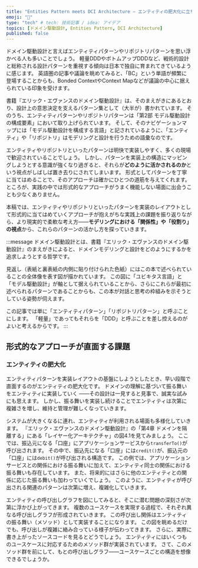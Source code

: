 ```yaml
---
title: "Entities Pattern meets DCI Architecture ― エンティティの肥大化に立ち向かう、もうひとつの設計的視点"
emoji: "🎉"
type: "tech" # tech: 技術記事 / idea: アイデア
topics: [ドメイン駆動設計, Entities Pattern, DCI Architecture]
published: false
---
```


ドメイン駆動設計と言えばエンティティパターンやリポジトリパターンを思い浮かべる人も多いことでしょう。
軽量DDDやボトムアップDDDなど、戦術的設計と総称される設計パターンを重視する傾向は日本で独自に育まれてきているように感じます。
英語圏の記事や議論を眺めてみると、「BC」という単語が頻繁に登場することからも、Bonded ContextやContext Mapなどが議論の中心に据えられている印象を受けます。

書籍『エリック・エヴァンスのドメイン駆動設計』は、そのまえがきにあるとおり、設計上の意思決定を支えるパターン集として（大半が）書かれています。
そのうち、エンティティパターンやリポジトリパターンは「第2部 モデル駆動設計の構成要素」において取り上げられています。
そして、そのナビゲーションマップには「モデル駆動設計を構成する言語」と記されているように、「エンティティ」や「リポジトリ」はモデリングと設計を行うための語彙なのです。

エンティティやリポジトリといったパターンは明快で実装しやすく、多くの現場で歓迎されていることでしょう。
しかし、パターンを実装上の構造にマッピングしようとする意識が強くなり過ぎると、それらが**どのように活かされるのか**という視点がしばしば置き去りにされてしまいます。
形式としてパターンを丁寧に当てはめることで、そのアプローチは確かにひとつの道筋を与えてくれます。
ところが、実践の中では形式的なアプローチがうまく機能しない場面に出会うことも少なくありません。

本稿では、エンティティやリポジトリといったパターンを実装のレイアウトとして形式的に当てはめていくアプローチが抱えがちな実践上の課題を振り返りながら、より現実的で柔軟な考え方――**モデリングにおける「関係性」や「役割り」の視点**から、これらのパターンの活かし方を探っていきます。

:::message
ドメイン駆動設計とは、書籍『エリック・エヴァンスのドメイン駆動設計』のまえがきによると、ドメインモデリングと設計をどのようにするかを追求しようとする哲学です。

見返し（表紙と裏表紙の内側に貼り付けられた色紙）にはこの本で述べられていることの全体像を表す図が描かれています。
この図に「ユビキタス言語」と「モデル駆動設計」が軸として据えられていることから、さらにこれらが最初に述べられるパターンであることからも、この本が対話と思考の枠組みを示そうとしている姿勢が伺えます。

この記事では単に「エンティティパターン」「リポジトリパターン」と呼ぶことにします。
「軽量」であってもそれらを「DDD」と呼ぶことを差し控えるのがよいと考えるからです。
:::

## 形式的なアプローチが直面する課題

### エンティティの肥大化

エンティティパターンを実装レイアウトの基盤にしようとしたとき、早い段階で直面するのがエンティティの肥大化です。
ドメインの理解に基づいて振る舞いをエンティティに実装していく
――その設計は一見すると見事で、誠実な試みにも思えます。
しかし、振る舞いを実装し続けることでエンティティは次第に複雑さを増し、維持と管理が難しくなっていきます。

システムが大きくなるに連れ、エンティティが利用される場面も多様化していきます。
『エリック・エヴァンスのドメイン駆動設計』の「第4章 ドメインを隔離する」にある「レイヤー化アーキテクチャ」の図4.1を見てみましょう。
ここでは、振込元になる「口座」にアプリケーションサービスから`transferTo()`が呼び出されます。
その中で、振込先になる「口座」には`credit()`が、振込元の「口座」には`debit()`が呼び出される構造です。
この例では、アプリケーションサービスとの関係における振る舞いに加えて、エンティティ同士の関係における振る舞いも存在しています。
また、将来的にはさらに他のエンティティとの関係に応じた振る舞いも加わっていくでしょう。
このように、エンティティが呼び出される関連のパターンは次第に増え、複雑化していきます。

エンティティの呼び出しグラフを図にしてみると、そこに潜む問題の深刻さが次第に浮かび上がってきます。
複数のユースケースを実現する過程で、それぞれ異なる呼び出しグラフが形成されていきます。
この呼び出し関係はエンティティの振る舞い（メソッド）として実装することになります。
この図を眺めるだけでも、呼び出しが複雑に絡み合っている様子が伝わってきます。
さらに、実際に書き上がったソースコードを見るとどうでしょう。
エンティティにはいくつものユースケースに対応するためのメソッド群が実装されています。
さて、このメソッド群を前にして、もとの呼び出しグラフ――ユースケースごとの構造を想像できるでしょうか。